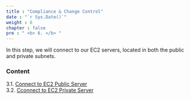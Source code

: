 ```yaml
---
title : "Compliance & Change Control"
date : "`r Sys.Date()`"
weight : 6
chapter : false
pre : " <b> 6. </b> "
---
```


In this step, we will connect to our EC2 servers, located in both the public and private subnets.

### Content
3.1. [Connect to EC2 Public Server](3.1-public-instance/) \
3.2. [Cconnect to EC2 Private Server](3.2-private-instance/)